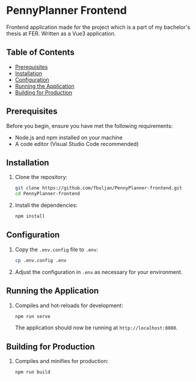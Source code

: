 # PennyPlanner Frontend

Frontend application made for the project which is a part of my bachelor's thesis at FER. Written as a Vue3 application.

## Table of Contents

- [Prerequisites](#prerequisites)
- [Installation](#installation)
- [Configuration](#configuration)
- [Running the Application](#running-the-application)
- [Building for Production](#building-for-production)

## Prerequisites

Before you begin, ensure you have met the following requirements:

- Node.js and npm installed on your machine
- A code editor (Visual Studio Code recommended)

## Installation

1. Clone the repository:

    ```bash
    git clone https://github.com/fbuljan/PennyPlanner-frontend.git
    cd PennyPlanner-frontend
    ```

2. Install the dependencies:

    ```bash
    npm install
    ```

## Configuration

1. Copy the `.env.config` file to `.env`:

    ```bash
    cp .env.config .env
    ```

2. Adjust the configuration in `.env` as necessary for your environment.

## Running the Application

1. Compiles and hot-reloads for development:

    ```bash
    npm run serve
    ```

    The application should now be running at `http://localhost:8080`.

## Building for Production

1. Compiles and minifies for production:

    ```bash
    npm run build
    ```
